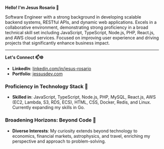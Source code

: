 **Hello! I'm Jesus Rosario 👋**

Software Engineer with a strong background in developing scalable backend systems, RESTful APIs, and
dynamic web applications. Excels in a collaborative environment, demonstrating strong proficiency in a
broad technical skill set including JavaScript, TypeScript, Node.js, PHP, React.js, and AWS cloud services.
Focused on improving user experience and driving projects that significantly enhance business impact.

---

**Let's Connect 📫🌐**

- **LinkedIn**: [linkedin.com/in/jesus-rosario](https://www.linkedin.com/in/jesus-rosario)
- **Portfolio**: [jessusdev.com](https://jessusdev.com/)

### **Proficiency in Technology Stack 🌟**

- **Skilled in**: JavaScript, TypeScript, Node.js, PHP, MySQL, React.js, AWS (EC2, Lambda, S3, RDS, ECS), HTML, CSS, Docker, Redis, and Linux. Currently expanding my skills in Go.

### **Broadening Horizons: Beyond Code 🚀**

- **Diverse Interests**: My curiosity extends beyond technology to economics, financial markets, astrophysics, and travel, enriching my perspective and approach to problem-solving.
